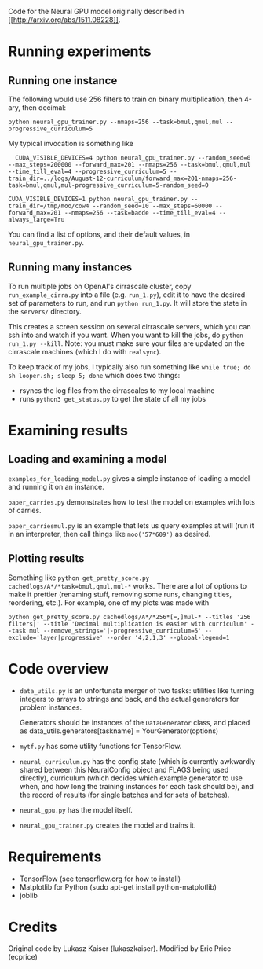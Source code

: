 Code for the Neural GPU model originally described in
[[http://arxiv.org/abs/1511.08228]].


Running experiments
===================

Running one instance
--------------------

The following would use 256 filters to train on binary multiplication,
then 4-ary, then decimal:
```
python neural_gpu_trainer.py --nmaps=256 --task=bmul,qmul,mul --progressive_curriculum=5
```

My typical invocation is something like

```
  CUDA_VISIBLE_DEVICES=4 python neural_gpu_trainer.py --random_seed=0 --max_steps=200000 --forward_max=201 --nmaps=256 --task=bmul,qmul,mul --time_till_eval=4 --progressive_curriculum=5 --train_dir=../logs/August-12-curriculum/forward_max=201-nmaps=256-task=bmul,qmul,mul-progressive_curriculum=5-random_seed=0
```

```
CUDA_VISIBLE_DEVICES=1 python neural_gpu_trainer.py --train_dir=/tmp/moo/cow4 --random_seed=10 --max_steps=60000 --forward_max=201 --nmaps=256 --task=badde --time_till_eval=4 --always_large=Tru
```

You can find a list of options, and their default values, in `neural_gpu_trainer.py`.

Running many instances
----------------------

To run multiple jobs on OpenAI's cirrascale cluster, copy
`run_example_cirra.py` into a file (e.g. `run_1.py`), edit it to have
the desired set of parameters to run, and run `python run_1.py`.  It
will store the state in the `servers/` directory.

This creates a screen session on several cirrascale servers, which you
can ssh into and watch if you want.  When you want to kill the jobs,
do `python run_1.py --kill`.  Note: you must make sure your files are
updated on the cirrascale machines (which I do with `realsync`).

To keep track of my jobs, I typically also run something like
 `while true; do sh looper.sh; sleep 5; done`
which does two things:

 * rsyncs the log files from the cirrascales to my local machine
 * runs `python3 get_status.py` to get the state of all my jobs


Examining results
=================

Loading and examining a model
-----------------------------

`examples_for_loading_model.py` gives a simple instance of loading a
model and running it on an instance.

`paper_carries.py` demonstrates how to test the model on examples with
lots of carries.

`paper_carriesmul.py` is an example that lets us query examples at will (run it in an interpreter, then call things like `moo('57*609')` as desired.


Plotting results
----------------

Something like `python get_pretty_score.py cachedlogs/A*/*task=bmul,qmul,mul-*` works.  There are a lot of options to make it prettier (renaming stuff, removing some runs, changing titles, reordering, etc.).  For example, one of my plots was made with

```
python get_pretty_score.py cachedlogs/A*/*256*[=,]mul-* --titles '256 filters|' --title 'Decimal multiplication is easier with curriculum' --task mul --remove_strings='|-progressive_curriculum=5' --exclude='layer|progressive' --order '4,2,1,3' --global-legend=1
```

Code overview
=============

 * `data_utils.py` is an unfortunate merger of two tasks: utilities
   like turning integers to arrays to strings and back, and the actual
   generators for problem instances.

   Generators should be instances of the `DataGenerator` class, and
   placed as data_utils.generators[taskname] = YourGenerator(options)

* `mytf.py` has some utility functions for TensorFlow.

 * `neural_curriculum.py` has the config state (which is currently
   awkwardly shared between this NeuralConfig object and FLAGS being
   used directly), curriculum (which decides which example generator
   to use when, and how long the training instances for each task
   should be), and the record of results (for single batches and for
   sets of batches).

 * `neural_gpu.py` has the model itself.

 * `neural_gpu_trainer.py` creates the model and trains it.

Requirements
============

* TensorFlow (see tensorflow.org for how to install)
* Matplotlib for Python (sudo apt-get install python-matplotlib)
* joblib

Credits
=======

Original code by Lukasz Kaiser (lukaszkaiser).  Modified by Eric Price
(ecprice)
